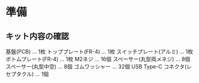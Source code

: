 # 準備
## キット内容の確認
基盤(PCB) … 1枚
トッププレート(FR-4) … 1枚
スイッチプレート(アルミ) … 1枚
ボトムプレート(FR-4) … 1枚
M2ネジ … 16個
スペーサー(丸型両メネジ) … 8個
スペーサー(丸型中空) … 8個
ゴムワッシャー … 32個
USB Type-C コネクタ(レセプタクル) … 1個


